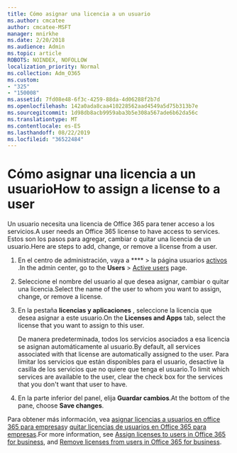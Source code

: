 ```yaml
---
title: Cómo asignar una licencia a un usuario
ms.author: cmcatee
author: cmcatee-MSFT
manager: mnirkhe
ms.date: 2/20/2018
ms.audience: Admin
ms.topic: article
ROBOTS: NOINDEX, NOFOLLOW
localization_priority: Normal
ms.collection: Adm_O365
ms.custom:
- "325"
- "150008"
ms.assetid: 7fd08e48-6f3c-4259-88da-4d06288f2b7d
ms.openlocfilehash: 142a0ada8caa410228562aad4549a5d75b313b7e
ms.sourcegitcommit: 1d98db8acb9959aba3b5e308a567ade6b62da56c
ms.translationtype: MT
ms.contentlocale: es-ES
ms.lasthandoff: 08/22/2019
ms.locfileid: "36522484"
---
```

# <a name="how-to-assign-a-license-to-a-user"></a><span data-ttu-id="2e08a-102">Cómo asignar una licencia a un usuario</span><span class="sxs-lookup"><span data-stu-id="2e08a-102">How to assign a license to a user</span></span>

<span data-ttu-id="2e08a-103">Un usuario necesita una licencia de Office 365 para tener acceso a los servicios.</span><span class="sxs-lookup"><span data-stu-id="2e08a-103">A user needs an Office 365 license to have access to services.</span></span> <span data-ttu-id="2e08a-104">Estos son los pasos para agregar, cambiar o quitar una licencia de un usuario.</span><span class="sxs-lookup"><span data-stu-id="2e08a-104">Here are steps to add, change, or remove a license from a user.</span></span>
  
1. <span data-ttu-id="2e08a-105">En el centro de administración, vaya a \*\*\*\* \> la página usuarios [activos](https://go.microsoft.com/fwlink/p/?linkid=834822) .</span><span class="sxs-lookup"><span data-stu-id="2e08a-105">In the admin center, go to the **Users** \> [Active users](https://go.microsoft.com/fwlink/p/?linkid=834822) page.</span></span>

2. <span data-ttu-id="2e08a-106">Seleccione el nombre del usuario al que desea asignar, cambiar o quitar una licencia.</span><span class="sxs-lookup"><span data-stu-id="2e08a-106">Select the name of the user to whom you want to assign, change, or remove a license.</span></span>

3. <span data-ttu-id="2e08a-107">En la pestaña **licencias y aplicaciones** , seleccione la licencia que desea asignar a este usuario.</span><span class="sxs-lookup"><span data-stu-id="2e08a-107">On the **Licenses and Apps** tab, select the license that you want to assign to this user.</span></span>

    <span data-ttu-id="2e08a-108">De manera predeterminada, todos los servicios asociados a esa licencia se asignan automáticamente al usuario.</span><span class="sxs-lookup"><span data-stu-id="2e08a-108">By default, all services associated with that license are automatically assigned to the user.</span></span> <span data-ttu-id="2e08a-109">Para limitar los servicios que están disponibles para el usuario, desactive la casilla de los servicios que no quiere que tenga el usuario.</span><span class="sxs-lookup"><span data-stu-id="2e08a-109">To limit which services are available to the user, clear the check box for the services that you don't want that user to have.</span></span>

4. <span data-ttu-id="2e08a-110">En la parte inferior del panel, elija **Guardar cambios**.</span><span class="sxs-lookup"><span data-stu-id="2e08a-110">At the bottom of the pane, choose **Save changes**.</span></span>

<span data-ttu-id="2e08a-111">Para obtener más información, vea [asignar licencias a usuarios en office 365 para empresas](https://docs.microsoft.com/office365/admin/subscriptions-and-billing/assign-licenses-to-users)y [quitar licencias de usuarios en Office 365 para empresas](https://docs.microsoft.com/office365/admin/subscriptions-and-billing/remove-licenses-from-users).</span><span class="sxs-lookup"><span data-stu-id="2e08a-111">For more information, see [Assign licenses to users in Office 365 for business](https://docs.microsoft.com/office365/admin/subscriptions-and-billing/assign-licenses-to-users), and [Remove licenses from users in Office 365 for business](https://docs.microsoft.com/office365/admin/subscriptions-and-billing/remove-licenses-from-users).</span></span>